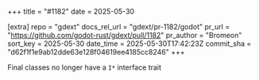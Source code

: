 +++
title = "#1182"
date = 2025-05-30

[extra]
repo = "gdext"
docs_rel_url = "gdext/pr-1182/godot"
pr_url = "https://github.com/godot-rust/gdext/pull/1182"
pr_author = "Bromeon"
sort_key = 2025-05-30
date_time = 2025-05-30T17:42:23Z
commit_sha = "d62f1f1e9ab12dde63e128f04619ee4185cc8246"
+++

Final classes no longer have a `I*` interface trait

